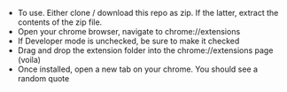 - To use. Either clone / download this repo as zip. If the latter, extract the contents of the zip file.
- Open your chrome browser, navigate to chrome://extensions
- If Developer mode is unchecked, be sure to make it checked
- Drag and drop the extension folder into the chrome://extensions page (voila)
- Once installed, open a new tab on your chrome. You should see a random quote
